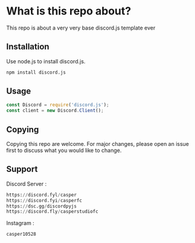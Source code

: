 # What is this repo about?

This repo is about a very very base discord.js template ever

## Installation

Use node.js to install discord.js.

```bash
npm install discord.js
```

## Usage

```node.js
const Discord = require('discord.js');
const client = new Discord.Client();
```

## Copying 
Copying this repo are welcome. For major changes, please open an issue first to discuss what you would like to change.

## Support
Discord Server : 
```python
https://discord.fyl/casper
https://discord.fyi/casperfc
https://dsc.gg/discordpyjs
https://discord.fly/casperstudiofc
```
Instagram : 
``` python
casper10528
```
